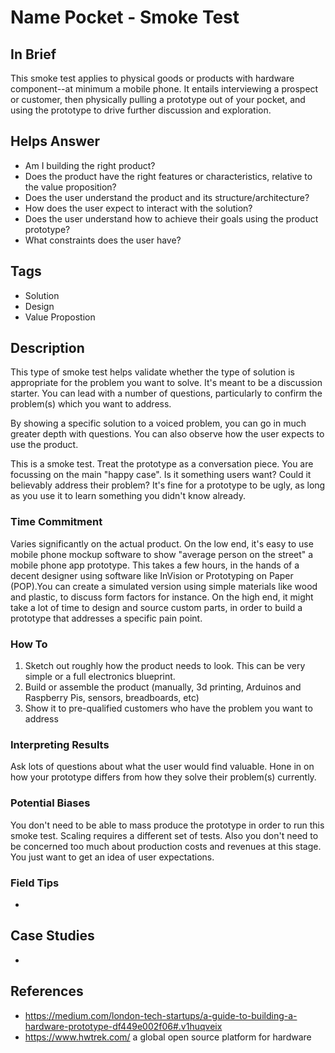 # Name Pocket - Smoke Test

## In Brief

This smoke test applies to physical goods or products with hardware component--at minimum a mobile phone. It entails interviewing a prospect or customer, then physically pulling a prototype out of your pocket, and using the prototype to drive further discussion and exploration. 

## Helps Answer
 * Am I building the right product?
 * Does the product have the right features or characteristics, relative to the value proposition?
 * Does the user understand the product and its structure/architecture?
 * How does the user expect to interact with the solution?
 * Does the user understand how to achieve their goals using the product prototype?
 * What constraints does the user have? 

## Tags
 * Solution
 * Design
 * Value Propostion

## Description

This type of smoke test helps validate whether the type of solution is appropriate for the problem you want to solve. It's meant to be a discussion starter. You can lead with a number of questions, particularly to confirm the problem(s) which you want to address. 

By showing a specific solution to a voiced problem, you can go in much greater depth with questions. You can also observe how the user expects to use the product. 

This is a smoke test. Treat the prototype as a conversation piece. You are focussing on the main "happy case". Is it something users want? Could it believably address their problem? It's fine for a prototype to be ugly, as long as you use it to learn something you didn't know already. 

### Time Commitment

Varies significantly on the actual product. On the low end, it's easy to use mobile phone mockup software to show "average person on the street" a mobile phone app prototype. This takes a few hours, in the hands of a decent designer using software like InVision or Prototyping on Paper (POP).You can create a simulated version using simple materials like wood and plastic, to discuss form factors for instance. On the high end, it might take a lot of time to design and source custom parts, in order to build a prototype that addresses a specific pain point. 

### How To

1. Sketch out roughly how the product needs to look. This can be very simple or a full electronics blueprint. 
2. Build or assemble the product (manually, 3d printing, Arduinos and Raspberry Pis, sensors, breadboards, etc)
3. Show it to pre-qualified customers who have the problem you want to address

### Interpreting Results

Ask lots of questions about what the user would find valuable. Hone in on how your prototype differs from how they solve their problem(s) currently. 

### Potential Biases

You don't need to be able to mass produce the prototype in order to run this smoke test. Scaling requires a different set of tests. Also you don't need to be concerned too much about production costs and revenues at this stage. You just want to get an idea of user expectations. 

### Field Tips

 * 

## Case Studies

 * 

## References

 * https://medium.com/london-tech-startups/a-guide-to-building-a-hardware-prototype-df449e002f06#.v1huqveix
 * https://www.hwtrek.com/ a global open source platform for hardware